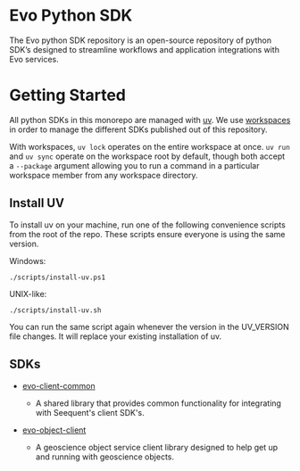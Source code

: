 # Evo Python SDK
The Evo python SDK  repository is an open-source repository of python SDK’s designed to streamline workflows and application integrations with Evo services.

# Getting Started

All python SDKs in this monorepo are managed with [uv](https://docs.astral.sh/uv/). 
We use [workspaces](https://docs.astral.sh/uv/concepts/projects/workspaces/) in order to manage the different SDKs
published out of this repository. 

With workspaces, `uv lock` operates on the entire workspace at once. `uv run` and `uv sync` operate on the workspace root by default, though both accept a `--package` argument allowing you to run a command in a particular workspace member from any workspace directory.

## Install UV
To install uv on your machine, run one of the following convenience scripts from the root of the repo. These scripts ensure everyone is using the same version.

Windows:
```
./scripts/install-uv.ps1
```

UNIX-like:
```
./scripts/install-uv.sh
```
You can run the same script again whenever the version in the UV_VERSION file changes. It will replace your existing installation of uv.

## SDKs
- [evo-client-common](evo-client-common/README.md)
	- A shared library that provides common functionality for integrating with Seequent's client SDK's. 

- [evo-object-client](evo-object-client/README.md)
	- A geoscience object service client library designed to help get up and running with geoscience objects. 
